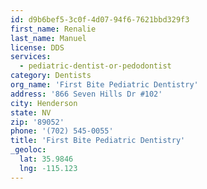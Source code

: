 ```yaml
---
id: d9b6bef5-3c0f-4d07-94f6-7621bbd329f3
first_name: Renalie
last_name: Manuel
license: DDS
services:
  - pediatric-dentist-or-pedodontist
category: Dentists
org_name: 'First Bite Pediatric Dentistry'
address: '866 Seven Hills Dr #102'
city: Henderson
state: NV
zip: '89052'
phone: '(702) 545-0055'
title: 'First Bite Pediatric Dentistry'
_geoloc:
  lat: 35.9846
  lng: -115.123
---
```

